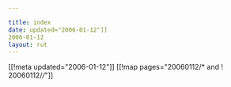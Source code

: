 ```yaml
---

title: index
date: updated="2006-01-12"]]
2006-01-12
layout: rut
---
```


[[!meta updated="2006-01-12"]]
[[!map pages="20060112/* and ! 20060112/*/*"]]
